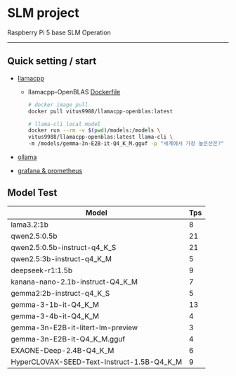 # SLM project

Raspberry Pi 5 base SLM Operation

----

## Quick setting / start

- [llamacpp](base_setting/llamacpp.md)
  - llamacpp-OpenBLAS [Dockerfile](base_setting/docker/Dockerfile(llamacpp-OpenBLAS-Lite))
    
    ```sh
    # docker image pull
    docker pull vitus9988/llamacpp-openblas:latest

    # llama-cli local model
    docker run --rm -v $(pwd)/models:/models \
    vitus9988/llamacpp-openblas:latest llama-cli \
    -m /models/gemma-3n-E2B-it-Q4_K_M.gguf -p "세계에서 가장 높은산은?"
    ```
    
- [ollama](base_setting/ollama.md)
- [grafana & prometheus](base_setting/monitoring.md)

## Model Test

|Model|Tps|
|---|---|
|lama3.2:1b|8|
|qwen2.5:0.5b|21|
|qwen2.5:0.5b-instruct-q4_K_S|21|
|qwen2.5:3b-instruct-q4_K_M|5|
|deepseek-r1:1.5b|9|
|kanana-nano-2.1b-instruct-Q4_K_M|7|
|gemma2:2b-instruct-q4_K_S|5|
|gemma-3-1b-it-Q4_K_M|13|
|gemma-3-4b-it-Q4_K_M|4|
|gemma-3n-E2B-it-litert-lm-preview|3|
|gemma-3n-E2B-it-Q4_K_M.gguf|4|
|EXAONE-Deep-2.4B-Q4_K_M|6|
|HyperCLOVAX-SEED-Text-Instruct-1.5B-Q4_K_M|9|




